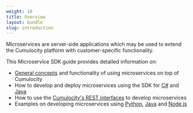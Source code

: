 ```yaml
---
weight: 10
title: Overview
layout: bundle
slug: introduction
---
```


Microservices are server-side applications which may be used to extend the Cumulocity platform with customer-specific functionality.

This Microservice SDK guide provides detailed information on:

* [General concepts](/microservice-sdk/concept) and functionality of using microservices on top of Cumulocity
* How to develop and deploy microservices using the SDK for [C#](/microservice-sdk/cs) and [Java](/microservice-sdk/java)
* How to use the [Cumulocity's REST interfaces](/microservice-sdk/rest) to develop microservices
* Examples on developing microservices using [Python](/microservice-sdk/http#hello-microservice-python), [Java](/microservice-sdk/http#microservice-java) and [Node.js](/microservice-sdk/http#microservice-nodejs)
